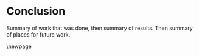 # Conclusion

<!--
After the introductory chapter, it seems fairly common to 
include a chapter that reviews the literature and 
introduces methodology used throughout the thesis.
-->
<!-- ##   -->
Summary of work that was done, then summary of results. Then summary of places for future work. 

\newpage

<!-- blank lines at end -necessary for template -->

